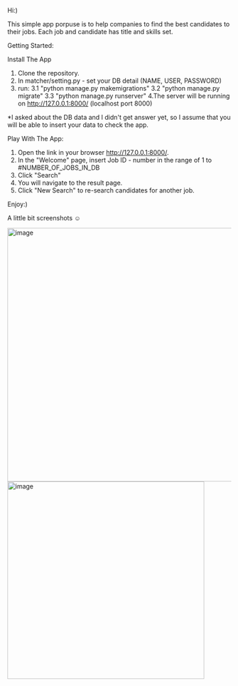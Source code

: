 Hi:) 

This simple app porpuse is to help companies to find the best candidates to their jobs.
Each job and candidate has title and skills set.

Getting Started:

Install The App

1. Clone the repository.
2. In matcher/setting.py - set your DB detail (NAME, USER, PASSWORD)
3. run:
  3.1 "python manage.py makemigrations"
  3.2 "python manage.py migrate"
  3.3 "python manage.py runserver"
4.The server will be running on http://127.0.0.1:8000/ (localhost port 8000)

*I asked about the DB data and I didn't get answer yet, so I assume that you will be able to insert your data to check the app.

Play With The App:

1. Open the link in your browser http://127.0.0.1:8000/.
2. In the "Welcome" page, insert Job ID - number in the range of 1 to #NUMBER_OF_JOBS_IN_DB 
3. Click "Search" 
4. You will navigate to the result page. 
5. Click "New Search" to re-search candidates for another job.

Enjoy:)

A little bit screenshots ☺️

<img width="569" alt="image" src="https://user-images.githubusercontent.com/62885985/170815785-afdafaae-c8b6-40a7-b521-1e7097e1ed8f.png">


<img width="443" alt="image" src="https://user-images.githubusercontent.com/62885985/170815795-4ee39583-e300-4a78-8173-2b296e77bb7a.png">

